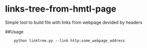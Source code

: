 # links-tree-from-hmtl-page

Simple tool to build file with links from webpage devided by headers

##Usage

```ssh
    python linktree.py --link http:some_webpage_address
```